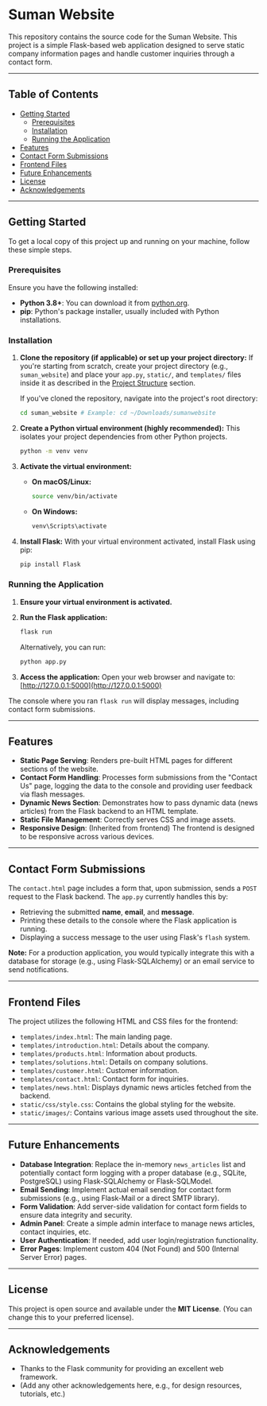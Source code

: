 # Suman Website

This repository contains the source code for the Suman Website. This project is a simple Flask-based web application designed to serve static company information pages and handle customer inquiries through a contact form.

---

## Table of Contents

* [Getting Started](#getting-started)
    * [Prerequisites](#prerequisites)
    * [Installation](#installation)
    * [Running the Application](#running-the-application)
* [Features](#features)
* [Contact Form Submissions](#contact-form-submissions)
* [Frontend Files](#frontend-files)
* [Future Enhancements](#future-enhancements)
* [License](#license)
* [Acknowledgements](#acknowledgements)

---

## Getting Started

To get a local copy of this project up and running on your machine, follow these simple steps.

### Prerequisites

Ensure you have the following installed:

* **Python 3.8+**: You can download it from [python.org](https://www.python.org/).
* **pip**: Python's package installer, usually included with Python installations.

### Installation

1.  **Clone the repository (if applicable) or set up your project directory:**
    If you're starting from scratch, create your project directory (e.g., `suman_website`) and place your `app.py`, `static/`, and `templates/` files inside it as described in the [Project Structure](#project-structure) section.

    If you've cloned the repository, navigate into the project's root directory:
    ```bash
    cd suman_website # Example: cd ~/Downloads/sumanwebsite
    ```

2.  **Create a Python virtual environment (highly recommended):** This isolates your project dependencies from other Python projects.
    ```bash
    python -m venv venv
    ```

3.  **Activate the virtual environment:**
    * **On macOS/Linux:**
        ```bash
        source venv/bin/activate
        ```
    * **On Windows:**
        ```bash
        venv\Scripts\activate
        ```

4.  **Install Flask:** With your virtual environment activated, install Flask using pip:
    ```bash
    pip install Flask
    ```

### Running the Application

1.  **Ensure your virtual environment is activated.**
2.  **Run the Flask application:**
    ```bash
    flask run
    ```
    Alternatively, you can run:
    ```bash
    python app.py
    ```

3.  **Access the application:** Open your web browser and navigate to: [http://127.0.0.1:5000](http://127.0.0.1:5000)

The console where you ran `flask run` will display messages, including contact form submissions.

---


## Features

* **Static Page Serving**: Renders pre-built HTML pages for different sections of the website.
* **Contact Form Handling**: Processes form submissions from the "Contact Us" page, logging the data to the console and providing user feedback via flash messages.
* **Dynamic News Section**: Demonstrates how to pass dynamic data (news articles) from the Flask backend to an HTML template.
* **Static File Management**: Correctly serves CSS and image assets.
* **Responsive Design**: (Inherited from frontend) The frontend is designed to be responsive across various devices.

---

## Contact Form Submissions

The `contact.html` page includes a form that, upon submission, sends a `POST` request to the Flask backend. The `app.py` currently handles this by:

* Retrieving the submitted **name**, **email**, and **message**.
* Printing these details to the console where the Flask application is running.
* Displaying a success message to the user using Flask's `flash` system.

**Note:** For a production application, you would typically integrate this with a database for storage (e.g., using Flask-SQLAlchemy) or an email service to send notifications.

---

## Frontend Files

The project utilizes the following HTML and CSS files for the frontend:

* `templates/index.html`: The main landing page.
* `templates/introduction.html`: Details about the company.
* `templates/products.html`: Information about products.
* `templates/solutions.html`: Details on company solutions.
* `templates/customer.html`: Customer information.
* `templates/contact.html`: Contact form for inquiries.
* `templates/news.html`: Displays dynamic news articles fetched from the backend.
* `static/css/style.css`: Contains the global styling for the website.
* `static/images/`: Contains various image assets used throughout the site.

---

## Future Enhancements

* **Database Integration**: Replace the in-memory `news_articles` list and potentially contact form logging with a proper database (e.g., SQLite, PostgreSQL) using Flask-SQLAlchemy or Flask-SQLModel.
* **Email Sending**: Implement actual email sending for contact form submissions (e.g., using Flask-Mail or a direct SMTP library).
* **Form Validation**: Add server-side validation for contact form fields to ensure data integrity and security.
* **Admin Panel**: Create a simple admin interface to manage news articles, contact inquiries, etc.
* **User Authentication**: If needed, add user login/registration functionality.
* **Error Pages**: Implement custom 404 (Not Found) and 500 (Internal Server Error) pages.

---

## License

This project is open source and available under the **MIT License**. (You can change this to your preferred license).

---

## Acknowledgements

* Thanks to the Flask community for providing an excellent web framework.
* (Add any other acknowledgements here, e.g., for design resources, tutorials, etc.)
